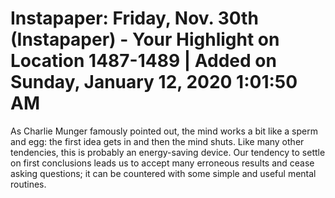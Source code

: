 # Instapaper: Friday, Nov. 30th (Instapaper) - Your Highlight on Location 1487-1489 | Added on Sunday, January 12, 2020 1:01:50 AM

As Charlie Munger famously pointed out, the mind works a bit like a sperm and egg: the first idea gets in and then the mind shuts. Like many other tendencies, this is probably an energy-saving device. Our tendency to settle on first conclusions leads us to accept many erroneous results and cease asking questions; it can be countered with some simple and useful mental routines.


